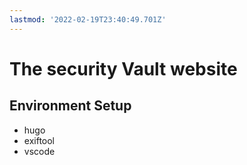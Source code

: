```yaml
---
lastmod: '2022-02-19T23:40:49.701Z'
---
```

# The security Vault website


## Environment Setup

* hugo 
* exiftool
* vscode
